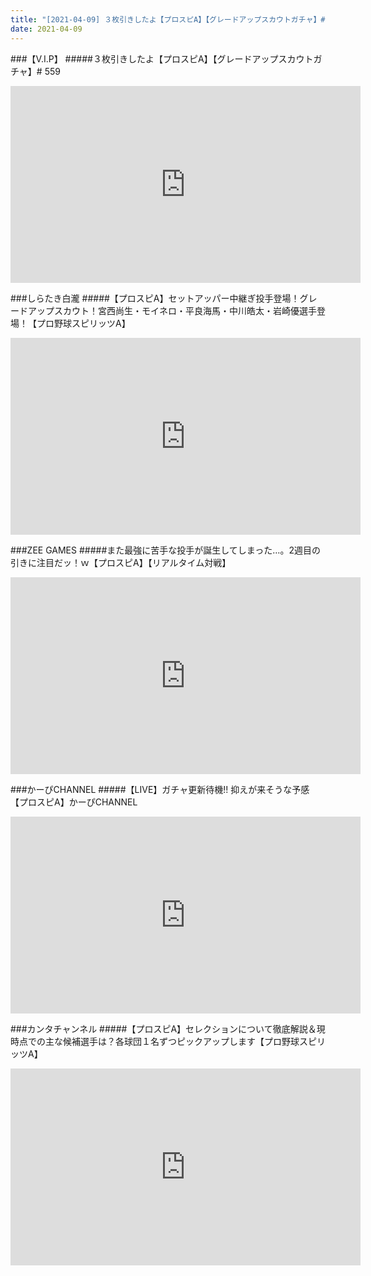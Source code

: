 ```yaml
---
title: "[2021-04-09] ３枚引きしたよ【プロスピA】【グレードアップスカウトガチャ】# 559 他"
date: 2021-04-09
---
```

###【V.I.P】
#####３枚引きしたよ【プロスピA】【グレードアップスカウトガチャ】# 559
<iframe width="560" height="315" src="https://www.youtube.com/embed/RfLF1uM8gr0" frameborder="0" allow="accelerometer; autoplay; clipboard-write; encrypted-media; gyroscope; picture-in-picture" allowfullscreen></iframe>

###しらたき白瀧
#####【プロスピA】セットアッパー中継ぎ投手登場！グレードアップスカウト！宮西尚生・モイネロ・平良海馬・中川皓太・岩崎優選手登場！【プロ野球スピリッツA】
<iframe width="560" height="315" src="https://www.youtube.com/embed/OWvLoCCytS0" frameborder="0" allow="accelerometer; autoplay; clipboard-write; encrypted-media; gyroscope; picture-in-picture" allowfullscreen></iframe>

###ZEE GAMES
#####また最強に苦手な投手が誕生してしまった…。2週目の引きに注目だッ！ｗ【プロスピA】【リアルタイム対戦】
<iframe width="560" height="315" src="https://www.youtube.com/embed/sGmnV-afHhg" frameborder="0" allow="accelerometer; autoplay; clipboard-write; encrypted-media; gyroscope; picture-in-picture" allowfullscreen></iframe>

###かーぴCHANNEL
#####【LIVE】ガチャ更新待機!! 抑えが来そうな予感【プロスピA】かーぴCHANNEL
<iframe width="560" height="315" src="https://www.youtube.com/embed/-STMs1IoU-g" frameborder="0" allow="accelerometer; autoplay; clipboard-write; encrypted-media; gyroscope; picture-in-picture" allowfullscreen></iframe>

###カンタチャンネル
#####【プロスピA】セレクションについて徹底解説＆現時点での主な候補選手は？各球団１名ずつピックアップします【プロ野球スピリッツA】
<iframe width="560" height="315" src="https://www.youtube.com/embed/SqQAx_KVPO4" frameborder="0" allow="accelerometer; autoplay; clipboard-write; encrypted-media; gyroscope; picture-in-picture" allowfullscreen></iframe>

